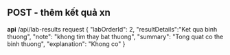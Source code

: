 ## POST - thêm kết quả xn
**api** /api/lab-results
request
{
	"labOrderId": 2,
    "resultDetails":"Ket qua binh thuong",
    "note": "khong tim thay bat thuong",
    "summary": "Tong quat co the binh thuong",
    "explanation": "Khong co"
}


